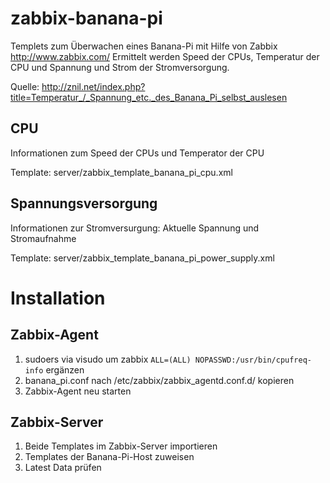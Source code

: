 # zabbix-banana-pi

Templets zum Überwachen eines Banana-Pi mit Hilfe von Zabbix http://www.zabbix.com/ Ermittelt werden Speed der CPUs, Temperatur der CPU und Spannung und Strom der Stromversorgung.

Quelle: http://znil.net/index.php?title=Temperatur_/_Spannung_etc._des_Banana_Pi_selbst_auslesen

## CPU
Informationen zum Speed der CPUs und Temperator der CPU

Template: server/zabbix_template_banana_pi_cpu.xml  

## Spannungsversorgung
Informationen zur Stromversurgung: Aktuelle Spannung und Stromaufnahme

Template: server/zabbix_template_banana_pi_power_supply.xml

# Installation
## Zabbix-Agent
1. sudoers via visudo um zabbix  `ALL=(ALL) NOPASSWD:/usr/bin/cpufreq-info` ergänzen 
2. banana_pi.conf nach /etc/zabbix/zabbix_agentd.conf.d/ kopieren 
3. Zabbix-Agent neu starten

## Zabbix-Server 
1. Beide Templates im Zabbix-Server importieren
2. Templates der Banana-Pi-Host zuweisen
3. Latest Data prüfen

